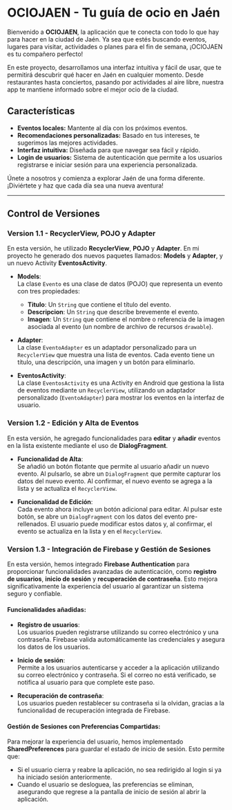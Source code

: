 # OCIOJAEN - Tu guía de ocio en Jaén

Bienvenido a **OCIOJAEN**, la aplicación que te conecta con todo lo que hay para hacer en la ciudad de Jaén. Ya sea que estés buscando eventos, lugares para visitar, actividades o planes para el fin de semana, ¡OCIOJAEN es tu compañero perfecto!

En este proyecto, desarrollamos una interfaz intuitiva y fácil de usar, que te permitirá descubrir qué hacer en Jaén en cualquier momento. Desde restaurantes hasta conciertos, pasando por actividades al aire libre, nuestra app te mantiene informado sobre el mejor ocio de la ciudad.

## Características
- **Eventos locales:** Mantente al día con los próximos eventos.
- **Recomendaciones personalizadas:** Basado en tus intereses, te sugerimos las mejores actividades.
- **Interfaz intuitiva:** Diseñada para que navegar sea fácil y rápido.
- **Login de usuarios:** Sistema de autenticación que permite a los usuarios registrarse e iniciar sesión para una experiencia personalizada.

Únete a nosotros y comienza a explorar Jaén de una forma diferente. ¡Diviértete y haz que cada día sea una nueva aventura!

---

## Control de Versiones

### Version 1.1 - RecyclerView, POJO y Adapter

En esta versión, he utilizado **RecyclerView**, **POJO** y **Adapter**. En mi proyecto he generado dos nuevos paquetes llamados: **Models** y **Adapter**, y un nuevo Activity **EventosActivity**.

- **Models**:  
  La clase `Evento` es una clase de datos (POJO) que representa un evento con tres propiedades:
  - **Titulo**: Un `String` que contiene el título del evento.
  - **Descripcion**: Un `String` que describe brevemente el evento.
  - **Imagen**: Un `String` que contiene el nombre o referencia de la imagen asociada al evento (un nombre de archivo de recursos `drawable`).

- **Adapter**:  
  La clase `EventoAdapter` es un adaptador personalizado para un `RecyclerView` que muestra una lista de eventos. Cada evento tiene un título, una descripción, una imagen y un botón para eliminarlo.

- **EventosActivity**:  
  La clase `EventosActivity` es una Activity en Android que gestiona la lista de eventos mediante un `RecyclerView`, utilizando un adaptador personalizado (`EventoAdapter`) para mostrar los eventos en la interfaz de usuario.

### Version 1.2 - Edición y Alta de Eventos

En esta versión, he agregado funcionalidades para **editar** y **añadir** eventos en la lista existente mediante el uso de **DialogFragment**.

- **Funcionalidad de Alta**:  
  Se añadió un botón flotante que permite al usuario añadir un nuevo evento. Al pulsarlo, se abre un `DialogFragment` que permite capturar los datos del nuevo evento. Al confirmar, el nuevo evento se agrega a la lista y se actualiza el `RecyclerView`.

- **Funcionalidad de Edición**:  
  Cada evento ahora incluye un botón adicional para editar. Al pulsar este botón, se abre un `DialogFragment` con los datos del evento pre-rellenados. El usuario puede modificar estos datos y, al confirmar, el evento se actualiza en la lista y en el `RecyclerView`.

### Version 1.3 - Integración de Firebase y Gestión de Sesiones

En esta versión, hemos integrado **Firebase Authentication** para proporcionar funcionalidades avanzadas de autenticación, como **registro de usuarios**, **inicio de sesión** y **recuperación de contraseña**. Esto mejora significativamente la experiencia del usuario al garantizar un sistema seguro y confiable.

#### **Funcionalidades añadidas**:
- **Registro de usuarios**:  
  Los usuarios pueden registrarse utilizando su correo electrónico y una contraseña. Firebase valida automáticamente las credenciales y asegura los datos de los usuarios.

- **Inicio de sesión**:  
  Permite a los usuarios autenticarse y acceder a la aplicación utilizando su correo electrónico y contraseña. Si el correo no está verificado, se notifica al usuario para que complete este paso.

- **Recuperación de contraseña**:  
  Los usuarios pueden restablecer su contraseña si la olvidan, gracias a la funcionalidad de recuperación integrada de Firebase.

#### **Gestión de Sesiones con Preferencias Compartidas**:
Para mejorar la experiencia del usuario, hemos implementado **SharedPreferences** para guardar el estado de inicio de sesión. Esto permite que:
- Si el usuario cierra y reabre la aplicación, no sea redirigido al login si ya ha iniciado sesión anteriormente.
- Cuando el usuario se desloguea, las preferencias se eliminan, asegurando que regrese a la pantalla de inicio de sesión al abrir la aplicación.
